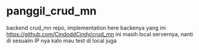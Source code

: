 # panggil_crud_mn
backend crud_mn repo, implementation here 
backenya yang ini https://github.com/CindoddCindy/crud_mn 
ini masih local servernya, nanti di sesuaiin IP nya kalo mau test di local juga
